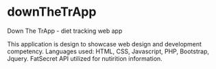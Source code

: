 # downTheTrApp
Down The TrApp - diet tracking web app

This application is design to showcase web design and development competency. 
Languages used: HTML, CSS, Javascript, PHP, Bootstrap, Jquery.
FatSecret API utilized for nutirition information.

